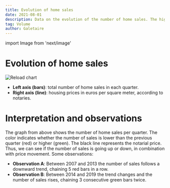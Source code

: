 ```yaml
---
title: Evolution of home sales
date: 2021-08-01
description: Data on the evolution of the number of home sales. The higher the volume of transactions, the higher the price of housing tends to be.
tag: Volume
author: Galetaire
---
```


import Image from 'next/image'

# Evolution of home sales

<Image
  src="/images/compravenda.png"
  alt="Reload chart"
  width={1027}
  height={526}
  priority
  className="next-image"
/>

- **Left axis (bars)**: total number of home sales in each quarter.
- **Right axis (line)**: housing prices in euros per square meter, according to notaries.

# Interpretation and observations

The graph from above shows the number of home sales per quarter. The color indicates whether the number of sales is lower than the previous quarter (red) or higher (green). The black line represents the notarial price. Thus, we can see if the number of sales is going up or down, in combination with price movement. Some observations:

- **Observation A**: Between 2007 and 2013 the number of sales follows a downward trend, chaining 5 red bars in a row.
- **Observation B**: Between 2014 and 2019 the trend changes and the number of sales rises, chaining 3 consecutive green bars twice.
